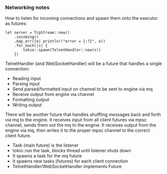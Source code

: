 ### Networking notes

How to listen for incoming connections and spawn them onto the executor as futures:

```
let server = TcpStream::new()
    .incoming()
    .map_err(|e| println!("error = {:?}", e))
    .for_each(|s| { 
        tokio::spawn(TelnetHandler::new(s))
    })
```
TelnetHandler (and WebSocketHandler) will be a future that handles a single connection:
* Reading input
* Parsing input
* Send parsed/formatted input on channel to be sent to engine via mq
* Receive output from engine via channel
* Formatting output
* Writing output

There will be another future that handles shuffling messages back and forth via mq to the engine. 
It receives input from all client futures via mpsc channel, sends them out the mq to the engine.
It receives output from the engine via mq, then writes it to the proper mpsc channel to the correct client future.

* Task (main future) is the listener
* tokio::run the task, blocks thread until listener shuts down
* It spawns a task for the mq future
* It spawns new tasks (futures) for each client connection
* TelnetHandler/WebSocketHandler implements Future